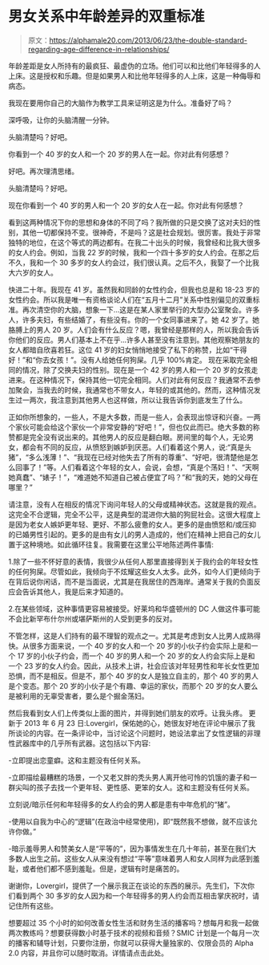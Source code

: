 # 男女关系中年龄差异的双重标准

> 原文：<https://alphamale20.com/2013/06/23/the-double-standard-regarding-age-difference-in-relationships/>

年龄差距是女人所持有的最疯狂、最虚伪的立场。他们可以和比他们年轻得多的人上床。这是授权和乐趣。但是如果男人和比他年轻得多的人上床，这是一种侮辱和病态。

我现在要用你自己的大脑作为教学工具来证明这是为什么。准备好了吗？

深呼吸，让你的头脑清醒一分钟。

头脑清楚吗？好吧。

你看到一个 40 岁的女人和一个 20 岁的男人在一起。你对此有何感想？

好吧。再次理清思绪。

头脑清楚吗？好吧。

现在你看到一个 40 岁的男人和一个 20 岁的女人在一起。你对此有何感想？

看到这两种情况下你的思想和身体的不同了吗？我所做的只是交换了这对夫妇的性别，其他一切都保持不变。很神奇，不是吗？这是社会规划。很厉害。我处于非常独特的地位，在这个等式的两边都有。在我二十出头的时候，我曾经和比我大很多的女人约会。例如，当我 22 岁的时候，我和一个四十多岁的女人约会。在那之后不久，我和一个 30 多岁的女人约会过，我们很认真。之后不久，我娶了一个比我大六岁的女人。

快进二十年。我现在 41 岁。虽然我和同龄的女性约会，但我也总是和 18-23 岁的女性约会。所以我是唯一有资格谈论人们在“五月十二月”关系中性别偏见的双重标准。再次清空你的大脑，想象一下...这是在某人家里举行的大型办公室聚会。许多人，许多夫妇，有些结婚了，有些没有。你的一个女同事进来了。她 42 岁了。她胳膊上的男人 20 岁。人们会有什么反应？嗯，我曾经是那样的人，所以我会告诉你他们的反应。男人们基本上不在乎...许多人甚至没有注意到。其他观察她朋友的女人都暗自欣喜若狂。这位 41 岁的妇女悄悄地接受了私下的称赞，比如“干得好！”和“你去女孩！”。没有人给她任何狗屎。几乎 100%肯定。
现在采取完全相同的情况，除了交换夫妇的性别。现在是一个 42 岁的男人和一个 20 岁的女孩走进来。在这种情况下，保持其他一切完全相同。人们对此有何反应？我通常不去参加聚会，当我去的时候，我通常也不带女人，年轻的或其他的。然而，这种情况发生过一两次，我注意到其他男人也这样做，所以让我告诉你到底发生了什么。

正如你所想象的，一些人，不是大多数，而是一些人，会表现出惊讶和兴奋。一两个家伙可能会给这个家伙一个非常安静的“好吧！”，但也仅此而已。绝大多数的称赞都是完全没有说出来的。其他男人的反应是翻白眼。房间里的每个人，无论男女，都会有不同的反应，从愤怒到嫉妒到厌恶。人们看着这个男人，说:“真是头猪”，“多么浅薄！”、“我现在已经对他失去了所有的尊重”、“好吧，很清楚他是怎么回事了！”等。人们看着这个年轻的女人，会说，会想，“真是个荡妇！”、“天啊她真蠢”、“婊子！”，“难道她不知道自己被占便宜了吗？”和“我的天，她的父母在哪里？”

请注意，没有人在相反的情况下询问年轻人的父母或精神状态。这就是我的观点。这完全不合逻辑，完全不公平，这是典型的混进你大脑的狗屁社会。这很大程度上是因为老女人嫉妒更年轻、更好、不那么疲惫的女人。更多的是由愤怒和/或压抑的已婚男性引起的。更多的是由有女儿的男人造成的，他们在精神上把自己的女儿置于这种境地。如此循环往复。我需要在这里公平地陈述两件事情:

1.除了一些不怀好意的表情，我很少从任何人那里直接得到关于我约会的年轻女性的任何狗屎。尽管如此，我倾向于不炫耀这些女人太多。此外，如今人们更倾向于在背后说你闲话，而不是当面说，尤其是在我居住的西海岸。通常关于我的负面反应会告诉其他人，我是后来才知道的。

2.在某些领域，这种事情更容易被接受。好莱坞和华盛顿州的 DC 人做这件事可能不会比新罕布什尔州或堪萨斯州的人受到更多的反对。

不管怎样，这是人们持有的最不理智的观点之一。尤其是考虑到女人比男人成熟得快。从很多方面来说，一个 40 岁的女人和一个 20 岁的小伙子约会实际上是和一个 17 岁的小伙子约会，而一个 40 岁的男人和一个 20 岁的女人约会实际上是和一个 23 岁的女人约会。因此，从技术上讲，社会应该对年轻男性和年长女性更加恐惧，而不是相反。但是不，那个 40 岁的女人是独立自主的，那个 40 岁的男人是个变态。那个 20 岁的小伙子是个有趣、幸运的家伙，而那个 20 岁的女人要么是被利用的无辜受害者，要么是个掘金荡妇。

然后我看到女人们上传类似上面的图片，并得到她们朋友的欢呼。让我头疼。
更新于 2013 年 6 月 23 日:Lovergirl，保佑她的心，她很友好地在评论中展示了我所谈论的内容。在一条评论中，当讨论这个问题时，她设法拿出了女性逻辑的非理性武器库中的几乎所有武器。这包括以下内容:

-立即提出恋童癖。这和主题没有任何关系。

-立即描绘最糟糕的场景，一个又老又胖的秃头男人离开他可怜的饥饿的妻子和一群尖叫的孩子去找一个更年轻、更性感、更笨的女人。这和主题没有任何关系。

立刻说/暗示任何和年轻得多的女人约会的男人都是患有中年危机的“猪”。

-使用以自我为中心的“逻辑”(在政治中经常使用)，即“既然我不想做，就不应该允许你做。”

-暗示羞辱男人和赞美女人是“平等的”，因为事情发生在几十年前，甚至在我们大多数人出生之前。这些女人从来没有想过“平等”意味着男人和女人同样为此感到羞耻，或者他们都不感到羞耻。但是，逻辑有时是痛苦的。

谢谢你，Lovergirl，提供了一个展示我正在谈论的东西的展示。先生们，下次你们看到两个 30 多岁的女人因为和一个年轻得多的男人约会而互相击掌庆祝时，请记住所有这些。

想要超过 35 个小时的如何改善女性生活和财务生活的播客吗？想每月和我一起做两次教练吗？想要获得数小时基于技术的视频和音频？SMIC 计划是一个每月一次的播客和辅导计划，只要你注册，你就可以获得大量独家的、仅限会员的 Alpha 2.0 内容，并且你可以随时取消。详情请点击此处。